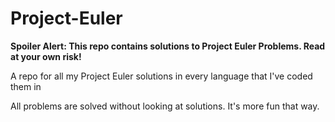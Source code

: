 # Project-Euler
**Spoiler Alert: This repo contains solutions to Project Euler Problems. Read at your own risk!**

A repo for all my Project Euler solutions in every language that I've coded them in

All problems are solved without looking at solutions. It's more fun that way.
